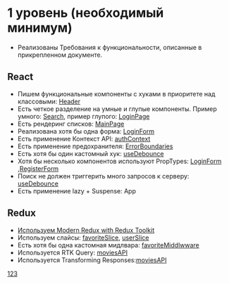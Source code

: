 # 1 уровень (необходимый минимум)
* Реализованы Требования к функциональности, описанные в прикрепленном документе.

## React

* Пишем функциональные компоненты c хуками в приоритете над классовыми: [Header](../src/components/Header/Header.jsx)
* Есть четкое разделение на умные и глупые компоненты. Пример умного: [Search](../src/components/Search/Search.jsx), пример глупого: [LoginPage](../src/pages/LoginPage/LoginPage.jsx)
* Есть рендеринг списков: [MainPage](../src/pages/MainPage/MainPage.js)
* Реализована хотя бы одна форма: [LoginForm](../src/components/AuthComponents/Forms/LoginForm.js)
* Есть применение Контекст API: [authContext](../src/store/context/authContext.js)
* Есть применение предохранителя: [ErrorBoundaries](../src/components/ErrorBoundaries/ErrorBoundaries.js)
* Есть хотя бы один кастомный хук: [useDebounce](../src/hooks/useDebounce.js)
* Хотя бы несколько компонентов используют PropTypes:  [LoginForm](../src/components/AuthComponents/Forms/LoginForm.js) ,[RegisterForm](../src/components/AuthComponents/Forms/RegisterForm.js)
* Поиск не должен триггерить много запросов к серверу:  [useDebounce](../src/hooks/useDebounce.js)
* Есть применение lazy + Suspense: App

## Redux
* [Используем Modern Redux with Redux Toolkit](./src/store/store.js)
* Используем слайсы: [favoriteSlice](../src/store/slices/favoriteSlice.js),  [userSlice](../src/store/slices/userSlice.js)
* Есть хотя бы одна кастомная мидлвара: [favoriteMiddlwware](../src/store/middleware/favoriteMiddleware.js)
* Используется RTK Query: [moviesAPI](../src/store/API/moviesAPI.js)
* Используется Transforming Responses:[moviesAPI](../src/store/API/moviesAPI.js)

[123](./)
